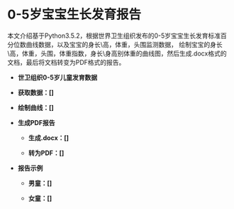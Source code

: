 # 0-5岁宝宝生长发育报告

本文介绍基于Python3.5.2，根据世界卫生组织发布的0-5岁宝宝生长发育标准百分位数曲线数据，以及宝宝的身长\高，体重，头围监测数据，
绘制宝宝的身长\高，体重，头围，体重指数，身长\身高别体重的曲线图，然后生成.docx格式的文档，最后将文档转变为PDF格式的报告。

  + **世卫组织0-5岁儿童发育数据**
  

  + **获取数据：[]**


  + **绘制曲线：[]**
  
  
  
  + **生成PDF报告**
  
      + **生成.docx：[]**
      
      + **转为PDF：[]**
  


  + **报告示例**
  
      + **男童：[]**
      
      + **女童：[]**
  
      

